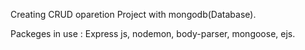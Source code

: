 Creating CRUD oparetion Project with mongodb(Database).

Packeges in use :
Express js, nodemon, body-parser, mongoose, ejs.

